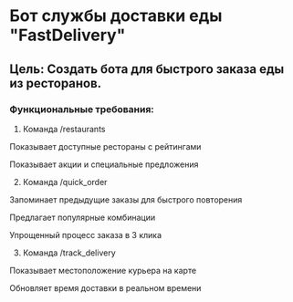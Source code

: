# Бот службы доставки еды "FastDelivery"
## Цель: Создать бота для быстрого заказа еды из ресторанов.

### Функциональные требования:

1. Команда /restaurants

Показывает доступные рестораны с рейтингами

Показывает акции и специальные предложения

2. Команда /quick_order

Запоминает предыдущие заказы для быстрого повторения

Предлагает популярные комбинации

Упрощенный процесс заказа в 3 клика

3. Команда /track_delivery

Показывает местоположение курьера на карте

Обновляет время доставки в реальном времени
